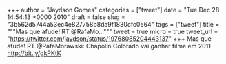 
+++
author = "Jaydson Gomes"
categories = ["tweet"]
date = "Tue Dec 28 14:54:13 +0000 2010"
draft = false
slug = "3b562d5744a53ec4e827758b8da9f1830cfc0564"
tags = ["tweet"]
title = """Mas que afude! RT @RafaMo..."""
tweet = true
micro = true
tweet_url = "https://twitter.com/jaydson/status/19768085204443137"
+++
Mas que afude! RT @RafaMorawski: Chapolin Colorado vai ganhar filme em 2011 http://bit.ly/gkPKtK
